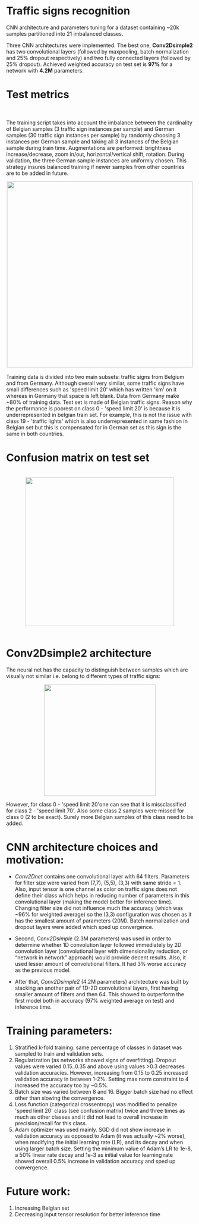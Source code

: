 # Traffic signs recognition

CNN architecture and  parameters tuning for a dataset containing ~20k samples partitioned into 21 imbalanced classes. <br />

Three CNN architectures were implemented. The best one, **Conv2Dsimple2**  has two convolutional layers (followed by maxpooling, batch normalization and 25% dropout respectively) and two fully connected layers (followed by 25% dropout). Achieved weighted accuracy on test set is **97%** for a network with **4.2M** parameters. <br />

# Test metrics

<br />

The training script takes into account the imbalance between the cardinality of Belgian samples (3 traffic sign instances per sample) and German samples (30 traffic sign instances per sample) by randomly choosing 3 instances per German sample and taking all 3 instances of the Belgian sample during train time. Augmentations are performed: brightness increase/decrease, zoom in/out, horizontal/vertical shift, rotation. During validation, the three German sample instances are uniformly chosen. This strategy insures balanced training if newer samples from other countries are to be added in future.

<div align="center">
  <img src="TestMetrics.png" width="500px">
</div>

<br />
Training data is divided into two main subsets: traffic signs from Belgium and from Germany. Although overall very similar, some traffic signs have small differences such as 'speed limit 20' which has written 'km' on it whereas in Germany that space is left blank. Data from Germany make ~80% of training data. Test set is made of Belgian traffic signs. Reason why the performance is poorest on class 0 - 'speed limit 20' is because it is underrepresented in belgian train set. For example, this is not the issue with class 19 - 'traffic lights' which is also underrepresented in same fashion in Belgian set but this is compensated for in German set as this sign is the same in both countries.



# Confusion matrix on test set

<br />

<div align="center">
  <img src="ConfMat.png" width="400px">
</div>

<br />



# Conv2Dsimple2 architecture

The neural net has the capacity to distinguish between samples which are visually not similar i.e. belong to different types of traffic signs:

<div align="center">
  <img src="CNN_arch.png" width="300px">
</div>

However, for class 0 - 'speed limit 20'one can see that it is missclassified for class 2 - 'speed limit 70'. Also some class 2 samples were missed for class 0 (2 to be exact). Surely more Belgian samples of this class need to be added.

# CNN architecture choices and motivation:

*	*Conv2Dnet* contains one convolutional layer with 64 filters. Parameters for filter size were varied from (7,7), (5,5), (3,3) with same stride = 1. Also, input tensor is one channel as color on traffic signs does not define their class which helps in reducing number of parameters in this convolutional layer (making the model better for inference time).  Changing filter size did not influence much the accuracy (which was ~96% for weighted average) so the (3,3) configuration was chosen as it has the smallest amount of parameters (20M). Batch normalization and dropout layers were added which sped up convergence.  <br />

* Second, *Conv2Dsimple* (2.3M parameters) was used in order to determine whether 1D convolution layer followed immediately by 2D convolution layer (convolutional layer with dimensionality reduction, or “network in network” approach) would provide decent results. Also, it used lesser amount of convolutional filters. It had 3% worse accuracy as the previous model.  <br />

*	After that, *Conv2Dsimple2* (4.2M parameters) architecture was built by stacking an another pair of 1D-2D convolutional layers, first having smaller amount of filters and then 64. This showed to outperform the first model both in accuracy (97% weighted average on test) and inference time.  <br />

# Training parameters:


1.	Stratified k-fold training: same percentage of classes in dataset was sampled to train and validation sets.
2.	Regularization (as networks showed signs of overfitting). Dropout values were varied 0.15..0.35 and above using values >0.3 decreases validation accuracies. However, increasing from 0.15 to 0.25 increased validation accuracy in between 1-2%. Setting max norm constraint to 4 increased the accuracy too by ~0.5%.
3.	Batch size was varied between 8 and 16. Bigger batch size had no effect other than slowing the convergence.
4.	Loss function (categorical crossentropy) was modified to penalize 'speed limit 20' class (see confusion matrix) twice and three times as much as other classes and it did not lead to overall increase in precision/recall for this class.
5.	Adam optimizer was used mainly. SGD did not show increase in validation accuracy as opposed to Adam (it was actually ~2% worse), when modifying the initial learning rate (LR), and its decay and when using larger batch size. Setting the minimum value of Adam’s LR to 1e-8, a 50% linear rate decay and 1e-3 as initial value for learning rate showed overall 0.5% increase in validation accuracy and sped up convergence.

# Future work:


1. Increasing Belgian set
2. Decreasing input tensor resolution for better inference time





